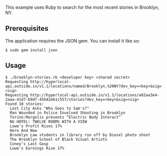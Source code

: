 This example uses Ruby to search for the most recent stories in Brooklyn, NY.

## Prerequisites

The application requires the JSON gem. You can install it like so:

    $ sudo gem install json

## Usage

    $ ./brooklyn-stories.rb <developer key> <shared secret>
    Requesting http://hyperlocal-api.outside.in/v1.1/locations/named/Brooklyn,%20NY?dev_key=<key>&sig=<sig>
    Requesting http://hyperlocal-api.outside.in/v1.1/locations/a02aa3e4-2aaa-41d7-b9d7-45642eb1c557/stories?dev_key=<key>&sig=<sig>
    Found 10 stories:
      Lost City Asks "Who Goes to Sam's?"
      Man Wounded in Police Involved Shooting in Brooklyn
      Torino:Margolis presents “Electric Body Interact”
      NU HOTEL: TWELVE ROOMS WITH A VIEW
      Lowe's Profit Rises 17%
      Here And Now
      Brooklyn Law students in library run off by Diesel photo shoot
      The Brooklyn School of Black Visual Artists
      Coney’s Last Gasp
      Lowe's Earnings Rise 17%
